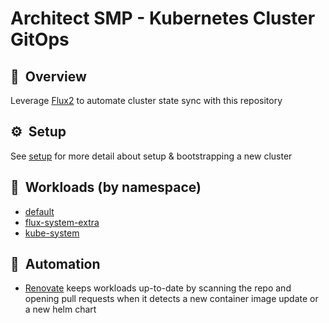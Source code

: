 # Architect SMP - Kubernetes Cluster GitOps

## :book:&nbsp; Overview

Leverage [Flux2](https://github.com/fluxcd/flux2) to automate cluster state sync with this repository

## :gear:&nbsp; Setup

See [setup](setup/README.md) for more detail about setup & bootstrapping a new cluster

## :wrench:&nbsp; Workloads (by namespace)

* [default](default/)
* [flux-system-extra](flux-system-extra/)
* [kube-system](kube-system/)

## :robot:&nbsp; Automation

* [Renovate](https://github.com/renovatebot/renovate) keeps workloads up-to-date by scanning the repo and opening pull requests when it detects a new container image update or a new helm chart
